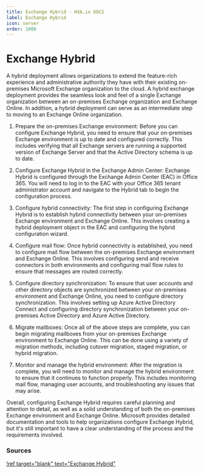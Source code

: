 ```yaml
---
title: Exchange Hybrid - HXA.io DOCS
label: Exchange Hybrid
icon: server
order: 1000
---
```


# Exchange Hybrid

A hybrid deployment allows organizations to extend the feature-rich experience and administrative authority they have with their existing on-premises Microsoft Exchange organization to the cloud. A hybrid exchange deployment provides the seamless look and feel of a single Exchange organization between an on-premises Exchange organization and Exchange Online. In addition, a hybrid deployment can serve as an intermediate step to moving to an Exchange Online organization.

1. Prepare the on-premises Exchange environment: Before you can configure Exchange Hybrid, you need to ensure that your on-premises Exchange environment is up to date and configured correctly. This includes verifying that all Exchange servers are running a supported version of Exchange Server and that the Active Directory schema is up to date.

2. Configure Exchange Hybrid in the Exchange Admin Center: Exchange Hybrid is configured through the Exchange Admin Center (EAC) in Office 365. You will need to log in to the EAC with your Office 365 tenant administrator account and navigate to the Hybrid tab to begin the configuration process.

3. Configure hybrid connectivity: The first step in configuring Exchange Hybrid is to establish hybrid connectivity between your on-premises Exchange environment and Exchange Online. This involves creating a hybrid deployment object in the EAC and configuring the hybrid configuration wizard.

4. Configure mail flow: Once hybrid connectivity is established, you need to configure mail flow between the on-premises Exchange environment and Exchange Online. This involves configuring send and receive connectors in both environments and configuring mail flow rules to ensure that messages are routed correctly.

5. Configure directory synchronization: To ensure that user accounts and other directory objects are synchronized between your on-premises environment and Exchange Online, you need to configure directory synchronization. This involves setting up Azure Active Directory Connect and configuring directory synchronization between your on-premises Active Directory and Azure Active Directory.

6. Migrate mailboxes: Once all of the above steps are complete, you can begin migrating mailboxes from your on-premises Exchange environment to Exchange Online. This can be done using a variety of migration methods, including cutover migration, staged migration, or hybrid migration.

7. Monitor and manage the hybrid environment: After the migration is complete, you will need to monitor and manage the hybrid environment to ensure that it continues to function properly. This includes monitoring mail flow, managing user accounts, and troubleshooting any issues that may arise.

Overall, configuring Exchange Hybrid requires careful planning and attention to detail, as well as a solid understanding of both the on-premises Exchange environment and Exchange Online. Microsoft provides detailed documentation and tools to help organizations configure Exchange Hybrid, but it's still important to have a clear understanding of the process and the requirements involved.

### Sources

[!ref target="blank" text="Exchange Hybrid"](https://docs.microsoft.com/en-us/exchange/exchange-hybrid)


